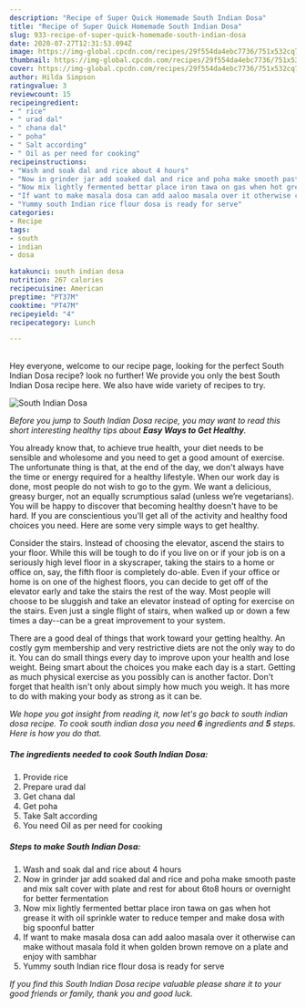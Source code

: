 ```yaml
---
description: "Recipe of Super Quick Homemade South Indian Dosa"
title: "Recipe of Super Quick Homemade South Indian Dosa"
slug: 933-recipe-of-super-quick-homemade-south-indian-dosa
date: 2020-07-27T12:31:53.094Z
image: https://img-global.cpcdn.com/recipes/29f554da4ebc7736/751x532cq70/south-indian-dosa-recipe-main-photo.jpg
thumbnail: https://img-global.cpcdn.com/recipes/29f554da4ebc7736/751x532cq70/south-indian-dosa-recipe-main-photo.jpg
cover: https://img-global.cpcdn.com/recipes/29f554da4ebc7736/751x532cq70/south-indian-dosa-recipe-main-photo.jpg
author: Hilda Simpson
ratingvalue: 3
reviewcount: 15
recipeingredient:
- " rice"
- " urad dal"
- " chana dal"
- " poha"
- " Salt according"
- " Oil as per need for cooking"
recipeinstructions:
- "Wash and soak dal and rice about 4 hours"
- "Now in grinder jar add soaked dal and rice and poha make smooth paste and mix salt cover with plate and rest for about 6to8 hours or overnight for better fermentation"
- "Now mix lightly fermented bettar place iron tawa on gas when hot grease it with oil sprinkle water to reduce temper and make dosa with big spoonful batter"
- "If want to make masala dosa can add aaloo masala over it otherwise can make without masala fold it when golden brown remove on a plate and enjoy with sambhar"
- "Yummy south Indian rice flour dosa is ready for serve"
categories:
- Recipe
tags:
- south
- indian
- dosa

katakunci: south indian dosa 
nutrition: 267 calories
recipecuisine: American
preptime: "PT37M"
cooktime: "PT47M"
recipeyield: "4"
recipecategory: Lunch

---
```

<br>
Hey everyone, welcome to our recipe page, looking for the perfect South Indian Dosa recipe? look no further! We provide you only the best South Indian Dosa recipe here. We also have wide variety of recipes to try.
<br>


![South Indian Dosa](https://img-global.cpcdn.com/recipes/29f554da4ebc7736/751x532cq70/south-indian-dosa-recipe-main-photo.jpg)

<i>Before you jump to South Indian Dosa recipe, you may want to read this short interesting healthy tips about <strong>Easy Ways to Get Healthy</strong>.</i>

You already know that, to achieve true health, your diet needs to be sensible and wholesome and you need to get a good amount of exercise. The unfortunate thing is that, at the end of the day, we don't always have the time or energy required for a healthy lifestyle. When our work day is done, most people do not wish to go to the gym. We want a delicious, greasy burger, not an equally scrumptious salad (unless we’re vegetarians). You will be happy to discover that becoming healthy doesn't have to be hard. If you are conscientious you'll get all of the activity and healthy food choices you need. Here are some very simple ways to get healthy.

Consider the stairs. Instead of choosing the elevator, ascend the stairs to your floor. While this will be tough to do if you live on or if your job is on a seriously high level floor in a skyscraper, taking the stairs to a home or office on, say, the fifth floor is completely do-able. Even if your office or home is on one of the highest floors, you can decide to get off of the elevator early and take the stairs the rest of the way. Most people will choose to be sluggish and take an elevator instead of opting for exercise on the stairs. Even just a single flight of stairs, when walked up or down a few times a day--can be a great improvement to your system. 

There are a good deal of things that work toward your getting healthy. An costly gym membership and very restrictive diets are not the only way to do it. You can do small things every day to improve upon your health and lose weight. Being smart about the choices you make each day is a start. Getting as much physical exercise as you possibly can is another factor. Don't forget that health isn't only about simply how much you weigh. It has more to do with making your body as strong as it can be. 


<i>We hope you got insight from reading it, now let's go back to south indian dosa recipe. To cook south indian dosa you need <strong>6</strong> ingredients and <strong>5</strong> steps. Here is how you do that.
</i>

##### The ingredients needed to cook South Indian Dosa:

1. Provide  rice
1. Prepare  urad dal
1. Get  chana dal
1. Get  poha
1. Take  Salt according
1. You need  Oil as per need for cooking


##### Steps to make South Indian Dosa:

1. Wash and soak dal and rice about 4 hours
1. Now in grinder jar add soaked dal and rice and poha make smooth paste and mix salt cover with plate and rest for about 6to8 hours or overnight for better fermentation
1. Now mix lightly fermented bettar place iron tawa on gas when hot grease it with oil sprinkle water to reduce temper and make dosa with big spoonful batter
1. If want to make masala dosa can add aaloo masala over it otherwise can make without masala fold it when golden brown remove on a plate and enjoy with sambhar
1. Yummy south Indian rice flour dosa is ready for serve


<i>If you find this South Indian Dosa recipe valuable please share it to your good friends or family, thank you and good luck.</i>
